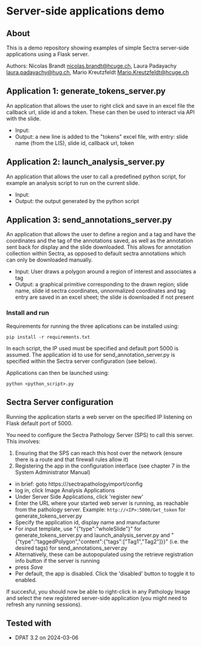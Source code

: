 Server-side applications demo
========

## About
This is a demo repository showing examples of simple Sectra server-side applications using a Flask server.

Authors: Nicolas Brandt nicolas.brandt@hcuge.ch, Laura Padayachy laura.padayachy@hug.ch, Mario Kreutzfeldt Mario.Kreutzfeldt@hcuge.ch

## Application 1: generate_tokens_server.py

An application that allows the user to right click and save in an excel file the callback url, slide id and a token. These can then be used to interact via API with the slide.

- Input:
- Output: a new line is added to the "tokens" excel file, with entry: slide name (from the LIS), slide id, callback url, token

## Application 2: launch_analysis_server.py

An application that allows the user to call a predefined python script, for example an analysis script to run on the current slide.

- Input: 
- Output: the output generated by the python script

## Application 3: send_annotations_server.py

An application that allows the user to define a region and a tag and have the coordinates and the tag of the annotations saved, as well as the annotation sent back for display and the slide downloaded.
This allows for annotation collection within Sectra, as opposed to default sectra annotations which can only be downloaded manually.

- Input: User draws a polygon around a region of interest and associates a tag
- Output: a graphical primitive corresponding to the drawn region; slide name, slide id sectra coordinates, unnormalized coordinates and tag entry are saved in an excel sheet; the slide is downloaded if not present


### Install and run

Requirements for running the three aplications can be installed using:

```
pip install -r requirements.txt
```

In each script, the IP used must be specified and default port 5000 is assumed. The application id to use for send_annotation_server.py is specified within the Sectra server configuration (see below).

Applications can then be launched using:

```
python <python_script>.py
```


## Sectra Server configuration

Running the application starts a web server on the specified IP listening on Flask default port of 5000.

You need to configure the Sectra Pathology Server (SPS) to call this server. This involves:

1. Ensuring that the SPS can reach this host over the network (ensure there is a route and that firewall rules allow it)
2. Registering the app in the configuration interface (see chapter 7 in the System Administrator Manual)
  - in brief: goto https://<pathologyserver>/sectrapathologyimport/config
  - log in, click Image Analysis Applications
  - Under Server Side Applications, click 'register new'
  - Enter the URL where your started web server is running, as reachable from the pathology server. Example: `http://<IP>:5000/Get_token` for generate_tokens_server.py
  - Specify the application id, display name and manufacturer
  - For input template, use "{"type":"wholeSlide"}" for generate_tokens_server.py and launch_analysis_server.py and "{"type":"taggedPolygon","content":{"tags":["Tag1","Tag2"]}}" (i.e. the desired tags) for send_annotations_server.py
  - Alternatively, these can be autopopulated using the retrieve registration info button if the server is running
  - press *Save*
  - Per default, the app is disabled. Click the 'disabled' button to toggle it to enabled.

If succesful, you should now be able to right-click in any Pathology Image and select the new registered server-side application (you might need to refresh any running sessions).


## Tested with

- DPAT 3.2 on 2024-03-06
